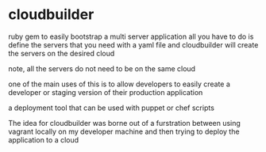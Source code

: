 cloudbuilder
============

ruby gem to easily bootstrap a multi server application
all you have to do is define the servers that you need with a yaml file
and cloudbuilder will create the servers on the desired cloud

note, all the servers do not need to be on the same cloud

one of the main uses of this is to allow developers to easily create a developer or staging version of their production application

a deployment tool that can be used with puppet or chef scripts

The idea for cloudbuilder was borne out of a furstration between using vagrant locally on my developer machine and then trying to deploy the application to a cloud
